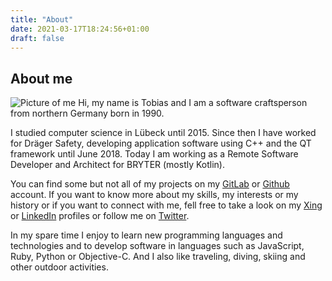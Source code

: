```yaml
---
title: "About"
date: 2021-03-17T18:24:56+01:00
draft: false
---
```


## About me
![Picture of me](/images/about-profile.jpg#floatright)
Hi, my name is Tobias and I am a software craftsperson from northern Germany born in 1990.

I studied computer science in Lübeck until 2015. Since then I have worked for Dräger Safety, developing application software using C++ and the QT framework until June 2018. Today I am working as a Remote Software Developer and Architect for BRYTER (mostly Kotlin).

You can find some but not all of my projects on my [GitLab](https://gitlab.com/TobiasMende) or [Github](https://github.com/TobiasMende/) account. If you want to know more about my skills, my interests or my history or if you want to connect with me, fell free to take a look on my [Xing](https://www.xing.com/profile/Tobias_Mende/cv) or [LinkedIn](https://www.linkedin.com/in/tobiasmende/) profiles or follow me on [Twitter](https://twitter.com/tobias_mende).

In my spare time I enjoy to learn new programming languages and technologies and to develop software in languages such as JavaScript, Ruby, Python or Objective-C. And I also like traveling, diving, skiing and other outdoor activities.